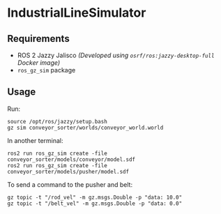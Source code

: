 # IndustrialLineSimulator
## Requirements
- ROS 2 Jazzy Jalisco 
*(Developed using `osrf/ros:jazzy-desktop-full` Docker image)*
- `ros_gz_sim` package
## Usage
Run:
```
source /opt/ros/jazzy/setup.bash
gz sim conveyor_sorter/worlds/conveyor_world.world
```
In another terminal:
```
ros2 run ros_gz_sim create -file conveyor_sorter/models/conveyor/model.sdf
ros2 run ros_gz_sim create -file conveyor_sorter/models/pusher/model.sdf
```
To send a command to the pusher and belt:
```
gz topic -t "/rod_vel" -m gz.msgs.Double -p "data: 10.0"
gz topic -t "/belt_vel" -m gz.msgs.Double -p "data: 0.0"
```
